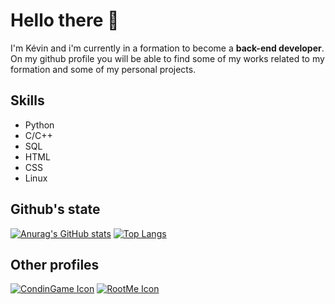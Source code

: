 # Hello there 👋
I'm Kévin and i'm currently in a formation to become a **back-end developer**.
On my github profile you will be able to find some of my works related to my formation and some of my personal projects.

## Skills
- Python
- C/C++
- SQL
- HTML
- CSS
- Linux

## Github's state
[![Anurag's GitHub stats](https://github-readme-stats.vercel.app/api?username=Kero3333)](https://github.com/Kero3333/github-readme-stats)
[![Top Langs](https://github-readme-stats.vercel.app/api/top-langs/?username=Kero3333)](https://github.com/anuraghazra/github-readme-stats)

## Other profiles

[![CondinGame Icon](https://static-aznet.codingame.com/assets/favicon_32_32.61e066ad.ico)](https://www.codingame.com/profile/7927689e093447a7ff10aaa03d367faa2400934)
[![RootMe Icon](https://www.root-me.org/squelettes/img/rblackGrand32.png)](https://www.root-me.org/Saiko-87875?inc=info&lang=fr)
